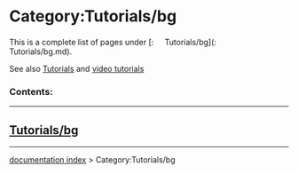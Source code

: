 # Category:Tutorials/bg
This is a complete list of pages under [:<img src="images/Property.png" style="width:16px"> Tutorials/bg](:<img src="images/Property.png" style="width:16px"> Tutorials/bg.md).

See also [Tutorials](Tutorials/bg.md) and [video tutorials](video_tutorials/bg.md)

### Contents:

  -----------------------------------------
  [Tutorials/bg](Tutorials/bg.md)
  -----------------------------------------

---
[documentation index](../README.md) > Category:Tutorials/bg
